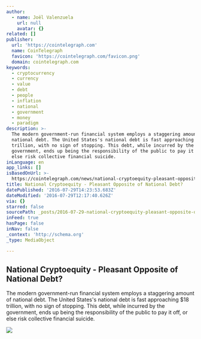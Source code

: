 ```yaml
---
author:
  - name: Joël Valenzuela
    url: null
    avatar: {}
related: []
publisher:
  url: 'https://cointelegraph.com'
  name: CoinTelegraph
  favicon: 'https://cointelegraph.com/favicon.png'
  domain: cointelegraph.com
keywords:
  - cryptocurrency
  - currency
  - value
  - debt
  - people
  - inflation
  - national
  - government
  - money
  - paradigm
description: >-
  The modern government-run financial system employs a staggering amount of
  national debt. The United States's national debt is fast approaching $18
  trillion, with no sign of stopping. This debt, while incurred by the
  government, ends up being the responsibility of the public to pay it off, or
  else risk collective financial suicide.
inLanguage: en
app_links: []
isBasedOnUrl: >-
  https://cointelegraph.com/news/national-cryptoequity-pleasant-opposite-of-national-debt
title: National Cryptoequity - Pleasant Opposite of National Debt?
datePublished: '2016-07-29T14:23:53.683Z'
dateModified: '2016-07-29T12:17:40.626Z'
via: {}
starred: false
sourcePath: _posts/2016-07-29-national-cryptoequity-pleasant-opposite-of-national-debt.md
inFeed: true
hasPage: false
inNav: false
_context: 'http://schema.org'
_type: MediaObject

---
```

<article style=""><h1>National Cryptoequity - Pleasant Opposite of National Debt?</h1><p>The modern government-run financial system employs a staggering amount of national debt. The United States's national debt is fast approaching $18 trillion, with no sign of stopping. This debt, while incurred by the government, ends up being the responsibility of the public to pay it off, or else risk collective financial suicide.</p><img src="https://cointelegraph.com/images/725_Ly9jb2ludGVsZWdyYXBoLmNvbS9zdG9yYWdlL3VwbG9hZHMvdmlldy8wMDk1YjliZDVjNzYyNjI0MTkxODUyNzg2ZjliN2QxNC5qcGc=.jpg" /></article>